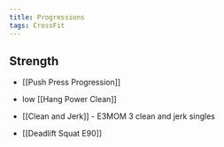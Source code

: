```yaml
---
title: Progressions
tags: CrossFit
---
```



## Strength
- [[Push Press Progression]]

- low [[Hang Power Clean]]
- [[Clean and Jerk]] - E3MOM 3 clean and jerk singles


- [[Deadlift Squat E90]]


